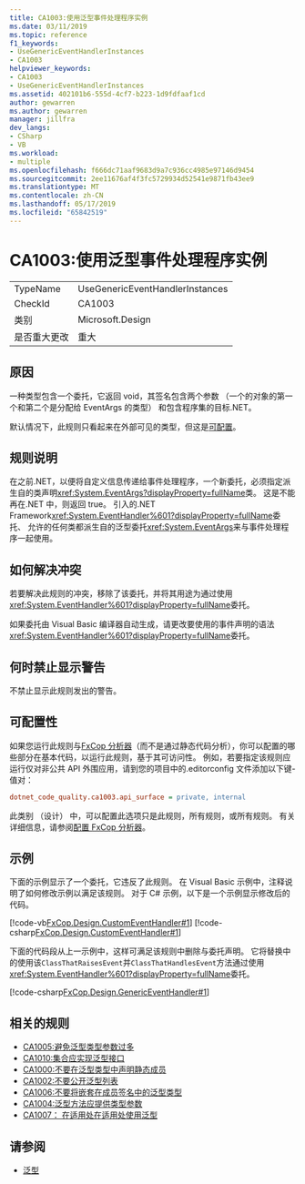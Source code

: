 ```yaml
---
title: CA1003:使用泛型事件处理程序实例
ms.date: 03/11/2019
ms.topic: reference
f1_keywords:
- UseGenericEventHandlerInstances
- CA1003
helpviewer_keywords:
- CA1003
- UseGenericEventHandlerInstances
ms.assetid: 402101b6-555d-4cf7-b223-1d9fdfaaf1cd
author: gewarren
ms.author: gewarren
manager: jillfra
dev_langs:
- CSharp
- VB
ms.workload:
- multiple
ms.openlocfilehash: f666dc71aaf9683d9a7c936cc4985e97146d9454
ms.sourcegitcommit: 2ee11676af4f3fc5729934d52541e9871fb43ee9
ms.translationtype: MT
ms.contentlocale: zh-CN
ms.lasthandoff: 05/17/2019
ms.locfileid: "65842519"
---
```

# <a name="ca1003-use-generic-event-handler-instances"></a>CA1003:使用泛型事件处理程序实例

|||
|-|-|
|TypeName|UseGenericEventHandlerInstances|
|CheckId|CA1003|
|类别|Microsoft.Design|
|是否重大更改|重大|

## <a name="cause"></a>原因

一种类型包含一个委托，它返回 void，其签名包含两个参数 （一个的对象的第一个和第二个是分配给 EventArgs 的类型） 和包含程序集的目标.NET。

默认情况下，此规则只看起来在外部可见的类型，但这是[可配置](#configurability)。

## <a name="rule-description"></a>规则说明

在之前.NET，以便将自定义信息传递给事件处理程序，一个新委托，必须指定派生自的类声明<xref:System.EventArgs?displayProperty=fullName>类。 这是不能再在.NET 中，则返回 true。 引入的.NET Framework<xref:System.EventHandler%601?displayProperty=fullName>委托、 允许的任何类都派生自的泛型委托<xref:System.EventArgs>来与事件处理程序一起使用。

## <a name="how-to-fix-violations"></a>如何解决冲突

若要解决此规则的冲突，移除了该委托，并将其用途为通过使用<xref:System.EventHandler%601?displayProperty=fullName>委托。

如果委托由 Visual Basic 编译器自动生成，请更改要使用的事件声明的语法<xref:System.EventHandler%601?displayProperty=fullName>委托。

## <a name="when-to-suppress-warnings"></a>何时禁止显示警告

不禁止显示此规则发出的警告。

## <a name="configurability"></a>可配置性

如果您运行此规则与[FxCop 分析器](install-fxcop-analyzers.md)（而不是通过静态代码分析），你可以配置的哪些部分在基本代码，以运行此规则，基于其可访问性。 例如，若要指定该规则应运行仅对非公共 API 外围应用，请到您的项目中的.editorconfig 文件添加以下键-值对：

```ini
dotnet_code_quality.ca1003.api_surface = private, internal
```

此类别 （设计） 中，可以配置此选项只是此规则，所有规则，或所有规则。 有关详细信息，请参阅[配置 FxCop 分析器](configure-fxcop-analyzers.md)。

## <a name="example"></a>示例

下面的示例显示了一个委托，它违反了此规则。 在 Visual Basic 示例中，注释说明了如何修改示例以满足该规则。 对于 C# 示例，以下是一个示例显示修改后的代码。

[!code-vb[FxCop.Design.CustomEventHandler#1](../code-quality/codesnippet/VisualBasic/ca1003-use-generic-event-handler-instances_1.vb)]
[!code-csharp[FxCop.Design.CustomEventHandler#1](../code-quality/codesnippet/CSharp/ca1003-use-generic-event-handler-instances_1.cs)]

下面的代码段从上一示例中，这样可满足该规则中删除与委托声明。 它将替换中的使用该`ClassThatRaisesEvent`并`ClassThatHandlesEvent`方法通过使用<xref:System.EventHandler%601?displayProperty=fullName>委托。

[!code-csharp[FxCop.Design.GenericEventHandler#1](../code-quality/codesnippet/CSharp/ca1003-use-generic-event-handler-instances_2.cs)]

## <a name="related-rules"></a>相关的规则

- [CA1005:避免泛型类型参数过多](../code-quality/ca1005-avoid-excessive-parameters-on-generic-types.md)
- [CA1010:集合应实现泛型接口](../code-quality/ca1010-collections-should-implement-generic-interface.md)
- [CA1000:不要在泛型类型中声明静态成员](../code-quality/ca1000-do-not-declare-static-members-on-generic-types.md)
- [CA1002:不要公开泛型列表](../code-quality/ca1002-do-not-expose-generic-lists.md)
- [CA1006:不要将嵌套在成员签名中的泛型类型](../code-quality/ca1006-do-not-nest-generic-types-in-member-signatures.md)
- [CA1004:泛型方法应提供类型参数](../code-quality/ca1004-generic-methods-should-provide-type-parameter.md)
- [CA1007： 在适用处在适用处使用泛型](../code-quality/ca1007-use-generics-where-appropriate.md)

## <a name="see-also"></a>请参阅

- [泛型](/dotnet/csharp/programming-guide/generics/index)